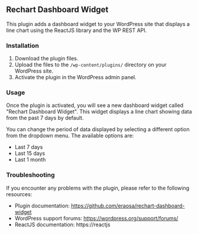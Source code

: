 ## Rechart Dashboard Widget

This plugin adds a dashboard widget to your WordPress site that displays a line chart using the ReactJS library and the WP REST API.

### Installation

1. Download the plugin files.
2. Upload the files to the `/wp-content/plugins/` directory on your WordPress site.
3. Activate the plugin in the WordPress admin panel.

### Usage

Once the plugin is activated, you will see a new dashboard widget called "Rechart Dashboard Widget". This widget displays a line chart showing data from the past 7 days by default.

You can change the period of data displayed by selecting a different option from the dropdown menu. The available options are:

* Last 7 days
* Last 15 days
* Last 1 month

### Troubleshooting

If you encounter any problems with the plugin, please refer to the following resources:

* Plugin documentation: https://github.com/eraosa/rechart-dashboard-widget
* WordPress support forums: https://wordpress.org/support/forums/
* ReactJS documentation: https://reactjs